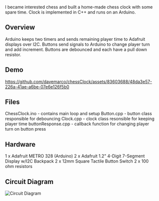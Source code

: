 I became interested chess and built a home-made chess clock with some spare time. 
Clock is implemented in C++ and runs on an Arduino.

## Overview
Arduino keeps two timers and sends remaining player time to Adafruit displays over I2C. 
Buttons send signals to Arduino to change player turn and add increment.
Buttons are debounced and each have a pull down resistor.

## Demo
https://github.com/davemarco/chessClock/assets/83603688/48da3e57-226a-41ae-a6be-07e6e126f5b0

## Files
ChessClock.ino - contains main loop and setup
Button.cpp - button class responsible for debouncing
Clock.cpp - clock class resonsible for keeping player time
buttonResponse.cpp - callback function for changing player turn on button press

## Hardware
1 x Adafruit METRO 328 (Arduino)
2 x Adafruit 1.2" 4-Digit 7-Segment Display w/I2C Backpack
2 x 12mm Square Tactile Button Switch
2 x 100 ohm resistors

## Circuit Diagram
![Circuit Diagram](https://github.com/davemarco/chessClock/assets/83603688/c4d1f427-f712-413e-a163-3df70f601181)




